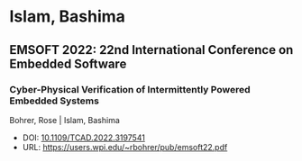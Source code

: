 # Islam, Bashima

## EMSOFT 2022: 22nd International Conference on Embedded Software

### Cyber-Physical Verification of Intermittently Powered Embedded Systems
Bohrer, Rose | Islam, Bashima
* DOI: [10.1109/TCAD.2022.3197541](https://doi.org/10.1109/TCAD.2022.3197541)
* URL: <https://users.wpi.edu/~rbohrer/pub/emsoft22.pdf>

